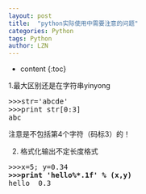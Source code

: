 ```yaml
---
layout: post
title:  "python实际使用中需要注意的问题" 
categories: Python
tags: Python
author: LZN
---
```


* content
{:toc}

1.最大区别还是在字符串yinyong
<pre>&gt;&gt;&gt;str='abcde'
&gt;&gt;&gt;print str[0:3]
abc</pre>
注意是不包括第4个字符（码标3）的！

2. 格式化输出不定长度格式<span id="transmark" style="display: none; width: 0px; height: 0px;"></span>
<pre>&gt;&gt;&gt;x=5; y=0.34
<strong>&gt;&gt;&gt;print 'hello%*.1f' % (x,y)</strong>
hello  0.3</pre>
&nbsp;